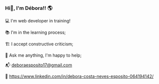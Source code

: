 ### Hi👋, I'm Débora!! 🌎



💻 I'm web developer in training!

📚 I'm in the learning process;

🏗️ I accept constructive criticism;

💬 Ask me anything, I'm happy to help;

📬 deboraesposito17@gmail.com

🔗 https://www.linkedin.com/in/debora-costa-neves-esposito-064194142/








